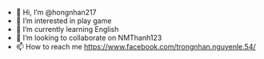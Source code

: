 - 👋 Hi, I’m @hongnhan217
- 👀 I’m interested in play game
- 🌱 I’m currently learning English
- 💞️ I’m looking to collaborate on NMThanh123
- 📫 How to reach me https://www.facebook.com/trongnhan.nguyenle.54/

<!---
hongnhan217/hongnhan217 is a ✨ special ✨ repository because its `README.md` (this file) appears on your GitHub profile.
You can click the Preview link to take a look at your changes.
--->
